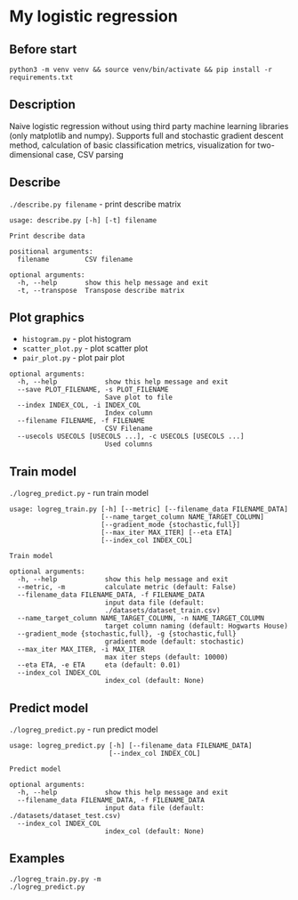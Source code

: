 # My logistic regression

## Before start
`python3 -m venv venv && source venv/bin/activate && pip install -r requirements.txt`

## Description
Naive logistic regression without using third party machine learning libraries (only matplotlib and numpy). Supports full and stochastic gradient descent method, calculation of basic classification metrics, visualization for two-dimensional case, CSV parsing


## Describe
`./describe.py filename` - print describe matrix
```shell
usage: describe.py [-h] [-t] filename

Print describe data

positional arguments:
  filename         CSV filename

optional arguments:
  -h, --help       show this help message and exit
  -t, --transpose  Transpose describe matrix
```

## Plot graphics
- `histogram.py` - plot histogram
- `scatter_plot.py` - plot scatter plot
- `pair_plot.py` - plot pair plot
```shell
optional arguments:
  -h, --help            show this help message and exit
  --save PLOT_FILENAME, -s PLOT_FILENAME
                        Save plot to file
  --index INDEX_COL, -i INDEX_COL
                        Index column
  --filename FILENAME, -f FILENAME
                        CSV Filename
  --usecols USECOLS [USECOLS ...], -c USECOLS [USECOLS ...]
                        Used columns
```

## Train model

`./logreg_predict.py` - run train model
```shell
usage: logreg_train.py [-h] [--metric] [--filename_data FILENAME_DATA]
                       [--name_target_column NAME_TARGET_COLUMN]
                       [--gradient_mode {stochastic,full}]
                       [--max_iter MAX_ITER] [--eta ETA]
                       [--index_col INDEX_COL]

Train model

optional arguments:
  -h, --help            show this help message and exit
  --metric, -m          calculate metric (default: False)
  --filename_data FILENAME_DATA, -f FILENAME_DATA
                        input data file (default:
                        ./datasets/dataset_train.csv)
  --name_target_column NAME_TARGET_COLUMN, -n NAME_TARGET_COLUMN
                        target column naming (default: Hogwarts House)
  --gradient_mode {stochastic,full}, -g {stochastic,full}
                        gradient mode (default: stochastic)
  --max_iter MAX_ITER, -i MAX_ITER
                        max iter steps (default: 10000)
  --eta ETA, -e ETA     eta (default: 0.01)
  --index_col INDEX_COL
                        index_col (default: None)

```


## Predict model

`./logreg_predict.py` - run predict model

```
usage: logreg_predict.py [-h] [--filename_data FILENAME_DATA]
                         [--index_col INDEX_COL]

Predict model

optional arguments:
  -h, --help            show this help message and exit
  --filename_data FILENAME_DATA, -f FILENAME_DATA
                        input data file (default: ./datasets/dataset_test.csv)
  --index_col INDEX_COL
                        index_col (default: None)

```
  
## Examples

```shell script
./logreg_train.py.py -m
./logreg_predict.py
```
